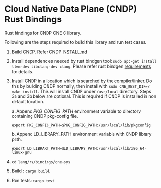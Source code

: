 # Cloud Native Data Plane (CNDP) Rust Bindings

Rust bindings for CNDP CNE C library.

Following are the steps required to build this library and run test cases.

1. Build CNDP. Refer CNDP [INSTALL.md](https://github.com/CloudNativeDataPlane/cndp/blob/main/INSTALL.md)

2. Install dependencies needed by rust bindgen tool: `sudo apt-get install llvm-dev libclang-dev clang`. Please refer rust bindgen [requirements](https://rust-lang.github.io/rust-bindgen/requirements.html) for details.

3. Install CNDP in a location which is searched by the compiler/linker. Do this by building CNDP
    normally, then install with `sudo CNE_DEST_DIR=/ make install`.  This will install CNDP under `/usr/local` directory. Steps 3a and 3b below are optional. This is required if CNDP is installed in non default location.

      a. Append *PKG_CONFIG_PATH* environment variable to directory containing CNDP pkg-config file.

      `export PKG_CONFIG_PATH=$PKG_CONFIG_PATH:/usr/local/lib/pkgconfig`

      b. Append LD_LIBRARY_PATH environment variable with CNDP library path.

      `export LD_LIBRARY_PATH=$LD_LIBRARY_PATH:/usr/local/lib/x86_64-linux-gnu`

4. `cd lang/rs/bindings/cne-sys`

5. Build : `cargo build`.

6. Run tests: `cargo test`

